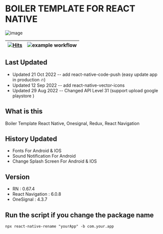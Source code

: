 # BOILER TEMPLATE FOR REACT NATIVE

![image](https://user-images.githubusercontent.com/49223890/160132104-d0de5217-40a8-406d-b9a9-cd1232224f71.png)





|  [![Hits](https://hits.seeyoufarm.com/api/count/incr/badge.svg?url=https%3A%2F%2Fgithub.com%2Fsalimsea%2Frnosrdxclean&count_bg=%2379C83D&title_bg=%234D4D4D&icon=react.svg&icon_color=%23FFFFFF&title=hits&edge_flat=false)](https://hits.seeyoufarm.com)  | ![example workflow](https://github.com/salimsea/rnosrdxclean/actions/workflows/codeQuality.yml/badge.svg) |
|---|---|

## Last Updated

- Updated 21 Oct 2022
  -- add react-native-code-push (easy update app in production 🔥)
- Updated 12 Sep 2022
  -- add react-native-vector-icons
- Updated 29 Aug 2022
  -- Changed API Level 31 (support upload google playstore )

## What is this

Boiler Template React Native, Onesignal, Redux, React Navigation

## History Updated

- Fonts For Android & IOS
- Sound Notification For Android
- Change Splash Screen For Android & IOS

## Version

- RN : 0.67.4
- React Navigation : 6.0.8
- OneSignal : 4.3.7

## Run the script if you change the package name

```
npx react-native-rename "yourApp" -b com.your.app
```
